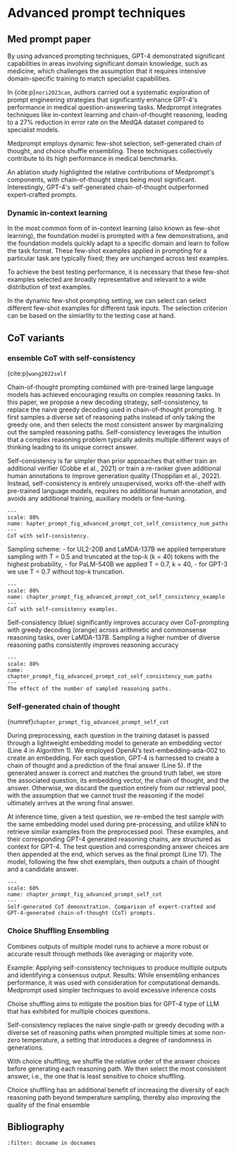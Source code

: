 # Advanced prompt techniques

## Med prompt paper

By using advanced prompting techniques, GPT-4 demonstrated significant capabilities in areas involving significant domain knowledge, such as medicine, which challenges the assumption that it requires intensive domain-specific training to match specialist capabilities​.

In {cite:p}`nori2023can`, authors carried out a systematic exploration of prompt engineering strategies that significantly enhance GPT-4's performance in medical question-answering tasks. Medprompt integrates techniques like in-context learning and chain-of-thought reasoning, leading to a 27% reduction in error rate on the MedQA dataset compared to specialist models.

Medprompt employs dynamic few-shot selection, self-generated chain of thought, and choice shuffle ensembling. These techniques collectively contribute to its high performance in medical benchmarks. 

An ablation study highlighted the relative contributions of Medprompt's components, with chain-of-thought steps being most significant. Interestingly, GPT-4's self-generated chain-of-thought outperformed expert-crafted prompts​.

### Dynamic in-context learning

In the most common form of in-context learning (also known as few-shot learning), the foundation model is prompted with a few demonstrations, and the foundation models quickly adapt to a specific domain and learn to follow the task format. These few-shot examples applied in prompting for a particular task are typically fixed; they are unchanged across test examples. 

To achieve the best testing performance, it is necessary that these few-shot examples selected are broadly representative and relevant to a wide distribution of text examples. 

In the dynamic few-shot prompting setting, we can select can select different few-shot examples for different task inputs. The selection criterion can be based on the simiarlity to the testing case at hand.

## CoT variants


### ensemble CoT with self-consistency

{cite:p}`wang2022self`

Chain-of-thought prompting combined with pre-trained large language models has achieved encouraging results on complex reasoning tasks. In this paper, we propose a new decoding strategy, self-consistency, to replace the naive greedy decoding used in chain-of-thought prompting. It first samples a diverse set of reasoning paths instead of only taking the greedy one, and then selects the most consistent answer by marginalizing out the sampled reasoning paths. Self-consistency leverages the intuition that a complex reasoning problem typically admits multiple different ways of thinking leading to its unique correct answer.

Self-consistency is far simpler than prior approaches that either train an additional verifier (Cobbe et al., 2021) or train a re-ranker given additional human annotations to improve generation quality
(Thoppilan et al., 2022). Instead, self-consistency is entirely unsupervised, works off-the-shelf with pre-trained language models, requires no additional human annotation, and avoids any additional training, auxiliary models or fine-tuning.


```{figure} ../img/chapter_prompt/advanced_prompt/cot_self_consistency.png
---
scale: 80%
name: hapter_prompt_fig_advanced_prompt_cot_self_consistency_num_paths
---
CoT with self-consistency.
```

Sampling scheme:
    - for UL2-20B and LaMDA-137B we applied temperature sampling with T = 0.5 and truncated at the top-k (k = 40) tokens with the highest probability, 
    - for PaLM-540B we applied T = 0.7, k = 40, 
    - for GPT-3 we use T = 0.7 without top-k truncation.

```{figure} ../img/chapter_prompt/advanced_prompt/cot_self_consistency_example.png
---
scale: 80%
name: chapter_prompt_fig_advanced_prompt_cot_self_consistency_example
---
CoT with self-consistency examples.
```


Self-consistency (blue) significantly improves accuracy over CoT-prompting with greedy
decoding (orange) across arithmetic and commonsense reasoning tasks, over LaMDA-137B. Sampling
a higher number of diverse reasoning paths consistently improves reasoning accuracy


```{figure} ../img/chapter_prompt/advanced_prompt/cot_self_consistency_num_paths.png
---
scale: 80%
name: chapter_prompt_fig_advanced_prompt_cot_self_consistency_num_paths
---
The effect of the number of sampled reasoning paths.
```

### Self-generated chain of thought

{numref}`chapter_prompt_fig_advanced_prompt_self_cot`


During preprocessing, each question in the training dataset is passed through a lightweight embedding model to generate an embedding vector (Line 4 in Algorithm 1). We employed OpenAI’s text-embedding-ada-002 to create an embedding. For each question, GPT-4 is harnessed to create a chain of thought and a prediction of the final answer (Line 5). If the generated answer is correct and matches the ground truth label, we store the associated question, its embedding vector, the chain of thought, and the answer. Otherwise, we discard the question entirely from our retrieval pool, with the assumption that we cannot trust the reasoning if the model ultimately arrives at the wrong final answer.

At inference time, given a test question, we re-embed the test sample with the same embedding model used during pre-processing, and utilize kNN to retrieve similar examples from the preprocessed pool. These examples, and their corresponding GPT-4 generated reasoning chains, are structured as context for GPT-4. The test question and corresponding answer choices are then appended at the end, which serves as the final prompt (Line 17). The model, following the few shot exemplars, then outputs a chain of thought and a candidate answer. 

<!-- ![Self-generated CoT demonstration. Comparison of expert-crafted and GPT-4-generated chain-of-thought (CoT) prompts.](../img/chapter_prompt/advanced_prompt/medprompt_cot_example.png)
:label:`chapter_prompt_fig_advanced_prompt_self_cot` -->

```{figure} ../img/chapter_prompt/advanced_prompt/medprompt_cot_example.png
---
scale: 60%
name: chapter_prompt_fig_advanced_prompt_self_cot
---
Self-generated CoT demonstration. Comparison of expert-crafted and GPT-4-generated chain-of-thought (CoT) prompts.
```

### Choice Shuffling Ensembling

Combines outputs of multiple model runs to achieve a more robust or accurate result through methods like averaging or majority vote.


Example: Applying self-consistency techniques to produce multiple outputs and identifying a consensus output.
Results: While ensembling enhances performance, it was used with consideration for computational demands. Medprompt used simpler techniques to avoid excessive inference costs


Choise shuffling aims to mitigate the position bias for GPT-4 type of LLM that has exhibited for multiple choices questions.

Self-consistency replaces the naive single-path or greedy decoding with a diverse set of reasoning paths when prompted multiple times at some non-zero temperature, a setting that introduces a degree of randomness in generations. 

With choice shuffling, we shuffle the relative order of the answer choices before generating each reasoning path. We then select the most consistent answer, i.e., the one that is least sensitive to choice shuffling.

Choice shuffling has an additional benefit of increasing the diversity of each reasoning path beyond temperature sampling, thereby also improving the quality of the final ensemble


## Bibliography

```{bibliography} ../../_bibliography/references.bib
:filter: docname in docnames
```
